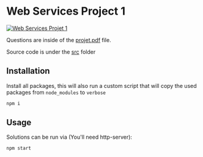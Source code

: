 # Web Services Project 1

[![Web Services Projet 1](https://github.com/gomu-gomu/ma-web-services-projet-1/actions/workflows/action.yml/badge.svg)](https://github.com/gomu-gomu/ma-web-services-projet-1/actions/workflows/action.yml)

Questions are inside of the [projet.pdf](./assets/projet.pdf) file.

Source code is under the [src](./src/) folder

## Installation

Install all packages, this will also run a custom script that will copy the used packages from `node_modules` to `verbose`

```sh
npm i
```

## Usage

Solutions can be run via (You'll need http-server):

```sh
npm start
```
